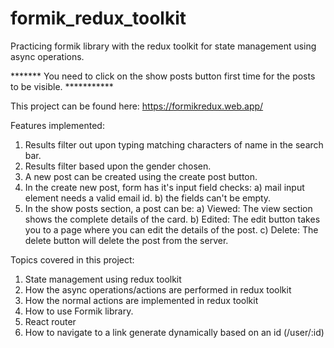 # formik_redux_toolkit
Practicing formik library with the redux toolkit for state management using async operations.

******* You need to click on the show posts button first time for the posts to be visible. ***********

This project can be found here: https://formikredux.web.app/

Features implemented:
1) Results filter out upon typing matching characters of name in the search bar.
2) Results filter based upon the gender chosen.
3) A new post can be created using the create post button.
4) In the create new post, form has it's input field checks:
    a) mail input element needs a valid email id.
    b) the fields can't be empty.
5) In the show posts section, a post can be:
    a) Viewed: The view section shows the complete details of the card.
    b) Edited: The edit button takes you to a page where you can edit the details of the post.
    c) Delete: The delete button will delete the post from the server.
    
Topics covered in this project:
1) State management using redux toolkit
2) How the async operations/actions are performed in redux toolkit
3) How the normal actions are implemented in redux toolkit
4) How to use Formik library.
5) React router
6) How to navigate to a link generate dynamically based on an id (/user/:id)
